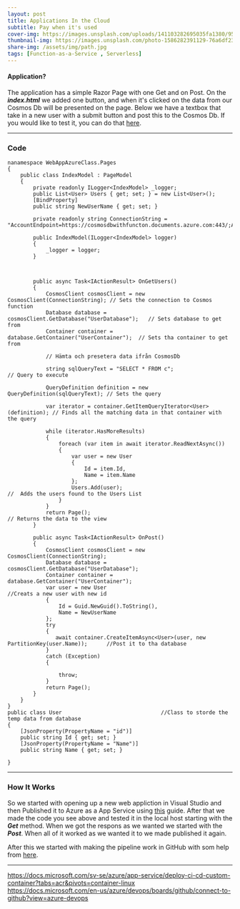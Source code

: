 ```yaml
---
layout: post
title: Applications In the Cloud
subtitle: Pay when it's used
cover-img: https://images.unsplash.com/uploads/141103282695035fa1380/95cdfeef?ixid=MnwxMjA3fDB8MHxwaG90by1wYWdlfHx8fGVufDB8fHx8&ixlib=rb-1.2.1&auto=format&fit=crop&w=1730&q=80
thumbnail-img: https://images.unsplash.com/photo-1586282391129-76a6df230234?ixid=MnwxMjA3fDB8MHxwaG90by1wYWdlfHx8fGVufDB8fHx8&ixlib=rb-1.2.1&auto=format&fit=crop&w=1470&q=80
share-img: /assets/img/path.jpg
tags: [Function-as-a-Service , Serverless]
---
```


#### Application?
The application has a simple Razor Page with one Get and on Post. On the ***index.html*** we added one button, and when it's clicked on the data from our Cosmos Db will be presented on the page. Below we have a textbox that take in a new user with a submit button and post this to the Cosmos Db. If you would like to test it, you can do that [here](https://webappazureclass20210922104053.azurewebsites.net/).


_______________________
### Code

```
nanamespace WebAppAzureClass.Pages
{
    public class IndexModel : PageModel
    {
        private readonly ILogger<IndexModel> _logger;
        public List<User> Users { get; set; } = new List<User>();
        [BindProperty]
        public string NewUserName { get; set; }

        private readonly string ConnectionString = "AccountEndpoint=https://cosmosdbwithfuncton.documents.azure.com:443/;AccountKey=ffutxQHVEYypHZP9keNhQYlEM6a1eZAT0BzJ4fkGo4l9oyPcSEO9O1dG2kuTY6jaqC1G26DoZ7JfHXOLQzL8jA==;";

        public IndexModel(ILogger<IndexModel> logger)
        {
            _logger = logger;
        }

       

        public async Task<IActionResult> OnGetUsers()
        {
            CosmosClient cosmosClient = new CosmosClient(ConnectionString); // Sets the connection to Cosmos function
            Database database = cosmosClient.GetDatabase("UserDatabase");   // Sets database to get from
            Container container = database.GetContainer("UserContainer");  // Sets tha container to get from

            // Hämta och presetera data ifrån CosmosDb

            string sqlQueryText = "SELECT * FROM c";                       // Query to execute 

            QueryDefinition definition = new QueryDefinition(sqlQueryText); // Sets the query

            var iterator = container.GetItemQueryIterator<User>(definition); // Finds all the matching data in that container with the query
            
            while (iterator.HasMoreResults)                                   
            {
                foreach (var item in await iterator.ReadNextAsync())
                {
                    var user = new User
                    {
                        Id = item.Id,
                        Name = item.Name
                    };
                    Users.Add(user);                                      //  Adds the users found to the Users List
                }
            }
            return Page();                                                 // Returns the data to the view
        }

        public async Task<IActionResult> OnPost()
        {
            CosmosClient cosmosClient = new CosmosClient(ConnectionString);
            Database database = cosmosClient.GetDatabase("UserDatabase");
            Container container = database.GetContainer("UserContainer");
            var user = new User                                             //Creats a new user with new id 
            {
                Id = Guid.NewGuid().ToString(),
                Name = NewUserName
            };
            try
            {
               await container.CreateItemAsync<User>(user, new PartitionKey(user.Name));      //Post it to tha database
            }
            catch (Exception)
            {

                throw;
            }
            return Page();                                      
        }
    }
}
public class User                               //Class to storde the temp data from database
{
    [JsonProperty(PropertyName = "id")]
    public string Id { get; set; }
    [JsonProperty(PropertyName = "Name")]
    public string Name { get; set; }

}
```
_______________________
### How It Works
So we started with opening up a new web appliction in Visual Studio and then Published it to Azure as a App Service using [this](https://docs.microsoft.com/en-us/azure/app-service/quickstart-dotnetcore?tabs=netcore31&pivots=development-environment-vs) guide. After that we made the code you see above and tested it in the local host starting with the ***Get*** method. When we got the respons as we wanted we started with the ***Post***. When all of it worked as we wanted it to we made published it again.  

After this we started with making the pipeline work in GitHub with som help from [here](https://docs.microsoft.com/sv-se/azure/app-service/deploy-ci-cd-custom-container?tabs=acr&pivots=container-linux).


_______________________


<https://docs.microsoft.com/sv-se/azure/app-service/deploy-ci-cd-custom-container?tabs=acr&pivots=container-linux>    
<https://docs.microsoft.com/en-us/azure/devops/boards/github/connect-to-github?view=azure-devops>  